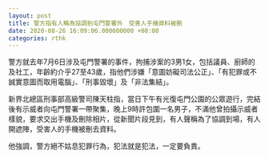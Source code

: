 ```yaml
---
layout: post
title: 警方指有人稱為協調到屯門警署外　受害人手機資料被刪
date: 2020-08-26 16:09:06.000000000 +08:00
categories: rthk
---
```


警方就去年7月6日涉及屯門警署的事件，拘捕涉案的3男1女，包括議員、廚師的及社工，年齡約介乎27至43歲，指他們涉嫌「意圖妨礙司法公正」、「有犯罪或不誠實意圖而取用電腦」、「刑事毀壞」及「非法集結」。

新界北總區刑事部高級警司陳天柱指，當日下午有光復屯門公園的公眾遊行，完結後有示威者向屯門警署一帶聚集，晚上9時許包圍一名男子，不滿他曾拍攝示威者樣貌，要求交出手機及刪除相片，從新聞片段見到，有人聲稱為了協調到場，有人開遮陣，受害人的手機被刪去資料。

他強調，警方絕不姑息犯罪行為，犯法就是犯法，一定要負責。
